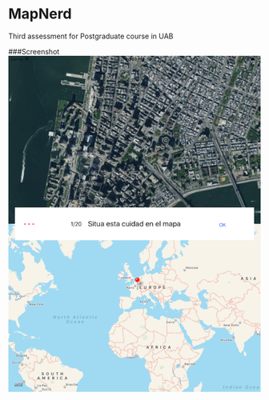 # MapNerd
Third assessment for Postgraduate course in UAB

###Screenshot
![Home](MapNerd/res/img/demo.png)
